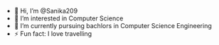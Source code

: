 - 👋 Hi, I’m @Sanika209
- 👀 I’m interested in Computer Science
- 🌱 I’m currently pursuing bachlors in Computer Science Engineering
- ⚡ Fun fact: I love travelling

<!---
Sanika209/Sanika209 is a ✨ special ✨ repository because its `README.md` (this file) appears on your GitHub profile.
You can click the Preview link to take a look at your changes.
--->
